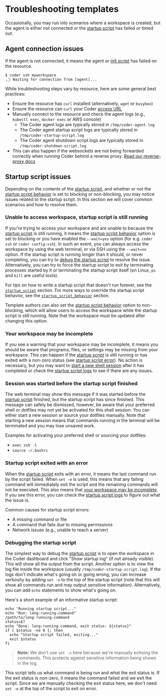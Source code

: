 # Troubleshooting templates

Occasionally, you may run into scenarios where a workspace is created,
but the agent is either not connected or the [startup
script](https://registry.terraform.io/providers/coder/coder/latest/docs/resources/agent#startup_script)
has failed or timed out.

## Agent connection issues

If the agent is not connected, it means the agent or [init
script](https://github.com/coder/coder/tree/main/provisionersdk/scripts)
has failed on the resource.

```console
$ coder ssh myworkspace
⢄⡱ Waiting for connection from [agent]...
```

While troubleshooting steps vary by resource, here are some general
best practices:

- Ensure the resource has `curl` installed (alternatively, `wget` or
  `busybox`)
- Ensure the resource can `curl` your Coder
  [access URL](../admin/configure.md#access-url)
- Manually connect to the resource and check the agent logs (e.g.,
  `kubectl exec`, `docker exec` or AWS console)
  - The Coder agent logs are typically stored in `/tmp/coder-agent.log`
  - The Coder agent startup script logs are typically stored in
    `/tmp/coder-startup-script.log`
  - The Coder agent shutdown script logs are typically stored in
    `/tmp/coder-shutdown-script.log`
- This can also happen if the websockets are not being forwarded
  correctly when running Coder behind a reverse proxy. [Read our
  reverse-proxy docs](../admin/configure.md#tls--reverse-proxy)

## Startup script issues

Depending on the contents of the [startup
script](https://registry.terraform.io/providers/coder/coder/latest/docs/resources/agent#startup_script),
and whether or not the [startup script
behavior](https://registry.terraform.io/providers/coder/coder/latest/docs/resources/agent#startup_script_behavior)
is set to blocking or non-blocking, you may notice issues related to
the startup script. In this section we will cover common scenarios and
how to resolve them.

### Unable to access workspace, startup script is still running

If you're trying to access your workspace and are unable to because
the [startup
script](https://registry.terraform.io/providers/coder/coder/latest/docs/resources/agent#startup_script)
is still running, it means the [startup script
behavior](https://registry.terraform.io/providers/coder/coder/latest/docs/resources/agent#startup_script_behavior)
option is set to blocking or you have enabled the `--wait=yes` option
(for e.g. `coder ssh` or `coder config-ssh`). In such an event, you
can always access the workspace by using the web terminal, or via SSH
using the `--wait=no` option. If the startup script is running longer
than it should, or never completing, you can try to [debug the startup
script](#debugging-the-startup-script) to resolve the issue.
Alternatively, you can try to force the startup script to exit by
terminating processes started by it or terminating the startup script
itself (on Linux, `ps` and `kill` are useful tools).

For tips on how to write a startup script that doesn't run forever, see the
[`startup_script`](#startup_script) section. For more ways to override the
startup script behavior, see the
[`startup_script_behavior`](#startup_script_behavior) section.

Template authors can also set the [startup script
behavior](https://registry.terraform.io/providers/coder/coder/latest/docs/resources/agent#startup_script_behavior)
option to non-blocking, which will allow users to access the workspace
while the startup script is still running. Note that the workspace
must be updated after changing this option.

### Your workspace may be incomplete

If you see a warning that your workspace may be incomplete, it means
you should be aware that programs, files, or settings may be missing
from your workspace. This can happen if the [startup
script](https://registry.terraform.io/providers/coder/coder/latest/docs/resources/agent#startup_script)
is still running or has exited with a non-zero status (see [startup
script error](#startup-script-error)). No action is necessary, but you
may want to [start a new shell
session](#session-was-started-before-the-startup-script-finished-web-terminal)
after it has completed or check the [startup script
logs](#debugging-the-startup-script) to see if there are any issues.

### Session was started before the startup script finished

The web terminal may show this message if it was started before the
[startup
script](https://registry.terraform.io/providers/coder/coder/latest/docs/resources/agent#startup_script)
finished, but the startup script has since finished. This message can
safely be dismissed, however, be aware that your preferred shell or
dotfiles may not yet be activated for this shell session. You can
either start a new session or source your dotfiles manually. Note that
starting a new session means that commands running in the terminal
will be terminated and you may lose unsaved work.

Examples for activating your preferred shell or sourcing your dotfiles:

- `exec zsh -l`
- `source ~/.bashrc`

### Startup script exited with an error

When the [startup
script](https://registry.terraform.io/providers/coder/coder/latest/docs/resources/agent#startup_script)
exits with an error, it means the last command run by the script
failed. When `set -e` is used, this means that any failing command
will immediately exit the script and the remaining commands will not
be executed. This also means that [your workspace may be
incomplete](#your-workspace-may-be-incomplete). If you see this error,
you can check the [startup script logs](#debugging-the-startup-script)
to figure out what the issue is.

Common causes for startup script errors:

- A missing command or file
- A command that fails due to missing permissions
- Network issues (e.g., unable to reach a server)

### Debugging the startup script

The simplest way to debug the [startup
script](https://registry.terraform.io/providers/coder/coder/latest/docs/resources/agent#startup_script)
is to open the workspace in the Coder dashboard and click "Show
startup log" (if not already visible). This will show all the output
from the script. Another option is to view the log file inside the
workspace (usually `/tmp/coder-startup-script.log`). If the logs don't
indicate what's going on or going wrong, you can increase verbosity by
adding `set -x` to the top of the startup script (note that this will
show all commands run and may output sensitive information).
Alternatively, you can add `echo` statements to show what's going on.

Here's a short example of an informative startup script:

```shell
echo "Running startup script..."
echo "Run: long-running-command"
/path/to/long-running-command
status=$?
echo "Done: long-running-command, exit status: ${status}"
if [ $status -ne 0 ]; then
  echo "Startup script failed, exiting..."
  exit $status
fi
```

> **Note:** We don't use `set -x` here because we're manually echoing
> the commands. This protects against sensitive information being
> shown in the log.

This script tells us what command is being run and what the exit
status is. If the exit status is non-zero, it means the command failed
and we exit the script. Since we are manually checking the exit status
here, we don't need `set -e` at the top of the script to exit on
error.
